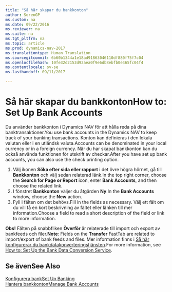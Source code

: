 ```yaml
---
title: "Så här skapar du bankkonton"
author: SorenGP
ms.custom: na
ms.date: 09/22/2016
ms.reviewer: na
ms.suite: na
ms.tgt_pltfrm: na
ms.topic: article
ms.prod: dynamics-nav-2017
ms.translationtype: Human Translation
ms.sourcegitcommit: 6b60b1344a1e18ad91863046110df880f75f7c04
ms.openlocfilehash: 10fe32d2153d92aea0f9e6db8ebfb0e465fc04f4
ms.contentlocale: sv-se
ms.lasthandoff: 09/11/2017

---
```


# <a name="how-to-set-up-bank-accounts"></a><span data-ttu-id="50627-102">Så här skapar du bankkonton</span><span class="sxs-lookup"><span data-stu-id="50627-102">How to: Set Up Bank Accounts</span></span>
<span data-ttu-id="50627-103">Du använder bankkonton i Dynamics NAV för att hålla reda på dina banktransaktioner.</span><span class="sxs-lookup"><span data-stu-id="50627-103">You use bank accounts in the Dynamics NAV to keep track of your banking transactions.</span></span> <span data-ttu-id="50627-104">Konton kan definieras i den lokala valutan eller i en utländsk valuta.</span><span class="sxs-lookup"><span data-stu-id="50627-104">Accounts can be denominated in your local currency or in a foreign currency.</span></span> <span data-ttu-id="50627-105">När du har skapat bankkonton kan du också använda funktionen för utskrift av checkar.</span><span class="sxs-lookup"><span data-stu-id="50627-105">After you have set up bank accounts, you can also use the check printing option.</span></span>

1. <span data-ttu-id="50627-106">Välj ikonen **Söka efter sida eller rapport** i det övre högra hörnet, gå till **Bankkonton** och välj sedan relaterad länk.</span><span class="sxs-lookup"><span data-stu-id="50627-106">In the top right corner, choose the **Search for Page or Report** icon, enter **Bank Accounts**, and then choose the related link.</span></span>
2. <span data-ttu-id="50627-107">I fönstret **Bankkonton** väljer du åtgärden **Ny**.</span><span class="sxs-lookup"><span data-stu-id="50627-107">In the **Bank Accounts** window, choose the **New** action.</span></span>
3. <span data-ttu-id="50627-108">Fyll i fälten om det behövs.</span><span class="sxs-lookup"><span data-stu-id="50627-108">Fill in the fields as necessary.</span></span> <span data-ttu-id="50627-109">Välj ett fält om du vill få en kort beskrivning av fältet eller länken till mer information.</span><span class="sxs-lookup"><span data-stu-id="50627-109">Choose a field to read a short description of the field or link to more information.</span></span>

<span data-ttu-id="50627-110">**Obs!** Fälten på snabbfliken **Överför** är relaterade till import och export av bankfeeds och filer.</span><span class="sxs-lookup"><span data-stu-id="50627-110">**Note**: Fields on the **Transfer** FastTab are related to import/export of bank feeds and files.</span></span> <span data-ttu-id="50627-111">Mer information finns i [Så här konfigurerar du bankdatakonverteringstjänsten](bank-how-setup-bank-data-conversion-service.md).</span><span class="sxs-lookup"><span data-stu-id="50627-111">For more information, see [How to: Set Up the Bank Data Conversion Service](bank-how-setup-bank-data-conversion-service.md).</span></span>

## <a name="see-also"></a><span data-ttu-id="50627-112">Se även</span><span class="sxs-lookup"><span data-stu-id="50627-112">See Also</span></span>  
[<span data-ttu-id="50627-113">Konfigurera bank</span><span class="sxs-lookup"><span data-stu-id="50627-113">Set Up Banking</span></span>](bank-setup-banking.md)  
[<span data-ttu-id="50627-114">Hantera bankkonton</span><span class="sxs-lookup"><span data-stu-id="50627-114">Manage Bank Accounts</span></span>](bank-manage-bank-accounts.md)

